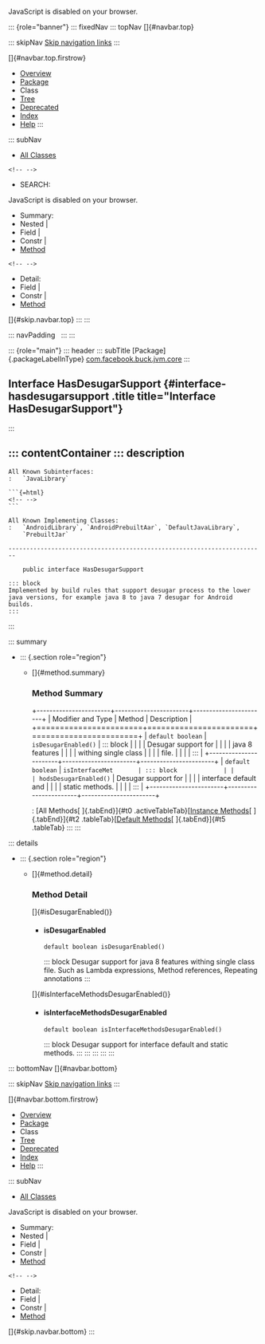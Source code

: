 <div>

JavaScript is disabled on your browser.

</div>

::: {role="banner"}
::: fixedNav
::: topNav
[]{#navbar.top}

::: skipNav
[Skip navigation links](#skip.navbar.top "Skip navigation links")
:::

[]{#navbar.top.firstrow}

-   [Overview](../../../../../index.html)
-   [Package](package-summary.html)
-   Class
-   [Tree](package-tree.html)
-   [Deprecated](../../../../../deprecated-list.html)
-   [Index](../../../../../index-all.html)
-   [Help](../../../../../help-doc.html)
:::

::: subNav
-   [All Classes](../../../../../allclasses.html)

```{=html}
<!-- -->
```
-   SEARCH:

<div>

<div>

JavaScript is disabled on your browser.

</div>

</div>

<div>

-   Summary: 
-   Nested \| 
-   Field \| 
-   Constr \| 
-   [Method](#method.summary)

```{=html}
<!-- -->
```
-   Detail: 
-   Field \| 
-   Constr \| 
-   [Method](#method.detail)

</div>

[]{#skip.navbar.top}
:::
:::

::: navPadding
 
:::
:::

::: {role="main"}
::: header
::: subTitle
[Package]{.packageLabelInType} [com.facebook.buck.jvm.core](package-summary.html)
:::

## Interface HasDesugarSupport {#interface-hasdesugarsupport .title title="Interface HasDesugarSupport"}
:::

::: contentContainer
::: description
-   

    All Known Subinterfaces:
    :   `JavaLibrary`

    ```{=html}
    <!-- -->
    ```

    All Known Implementing Classes:
    :   `AndroidLibrary`, `AndroidPrebuiltAar`, `DefaultJavaLibrary`,
        `PrebuiltJar`

    ------------------------------------------------------------------------

        public interface HasDesugarSupport

    ::: block
    Implemented by build rules that support desugar process to the lower
    java versions, for example java 8 to java 7 desugar for Android
    builds.
    :::
:::

::: summary
-   ::: {.section role="region"}
    -   []{#method.summary}

        ### Method Summary

        +-----------------------+-----------------------+-----------------------+
        | Modifier and Type     | Method                | Description           |
        +=======================+=======================+=======================+
        | `default boolean`     | `isDesugarEnabled()`  | ::: block             |
        |                       |                       | Desugar support for   |
        |                       |                       | java 8 features       |
        |                       |                       | withing single class  |
        |                       |                       | file.                 |
        |                       |                       | :::                   |
        +-----------------------+-----------------------+-----------------------+
        | `default boolean`     | `isInterfaceMet       | ::: block             |
        |                       | hodsDesugarEnabled()` | Desugar support for   |
        |                       |                       | interface default and |
        |                       |                       | static methods.       |
        |                       |                       | :::                   |
        +-----------------------+-----------------------+-----------------------+

        : [All Methods[ ]{.tabEnd}]{#t0 .activeTableTab}[[Instance
        Methods](javascript:show(2);)[ ]{.tabEnd}]{#t2
        .tableTab}[[Default
        Methods](javascript:show(16);)[ ]{.tabEnd}]{#t5 .tableTab}
    :::
:::

::: details
-   ::: {.section role="region"}
    -   []{#method.detail}

        ### Method Detail

        []{#isDesugarEnabled()}

        -   #### isDesugarEnabled

            ``` methodSignature
            default boolean isDesugarEnabled()
            ```

            ::: block
            Desugar support for java 8 features withing single class
            file.
            Such as Lambda expressions, Method references, Repeating
            annotations
            :::

        []{#isInterfaceMethodsDesugarEnabled()}

        -   #### isInterfaceMethodsDesugarEnabled

            ``` methodSignature
            default boolean isInterfaceMethodsDesugarEnabled()
            ```

            ::: block
            Desugar support for interface default and static methods.
            :::
    :::
:::
:::
:::

::: bottomNav
[]{#navbar.bottom}

::: skipNav
[Skip navigation links](#skip.navbar.bottom "Skip navigation links")
:::

[]{#navbar.bottom.firstrow}

-   [Overview](../../../../../index.html)
-   [Package](package-summary.html)
-   Class
-   [Tree](package-tree.html)
-   [Deprecated](../../../../../deprecated-list.html)
-   [Index](../../../../../index-all.html)
-   [Help](../../../../../help-doc.html)
:::

::: subNav
-   [All Classes](../../../../../allclasses.html)

<div>

<div>

JavaScript is disabled on your browser.

</div>

</div>

<div>

-   Summary: 
-   Nested \| 
-   Field \| 
-   Constr \| 
-   [Method](#method.summary)

```{=html}
<!-- -->
```
-   Detail: 
-   Field \| 
-   Constr \| 
-   [Method](#method.detail)

</div>

[]{#skip.navbar.bottom}
:::
